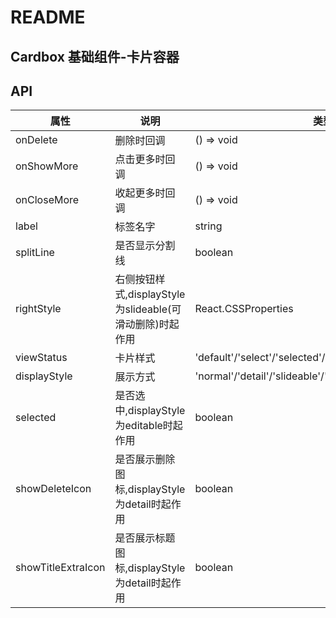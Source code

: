 # README
## Cardbox 基础组件-卡片容器
## API

属性 | 说明 | 类型 | 默认值 | 必选
----|-----|------|------|------
onDelete | 删除时回调 | () => void | 无 | false
onShowMore | 点击更多时回调 | () => void | 无 | false
onCloseMore | 收起更多时回调 | () => void | 无 | false
label | 标签名字 | string | '明细' | false
splitLine | 是否显示分割线 | boolean | true | false
rightStyle | 右侧按钮样式,displayStyle为slideable(可滑动删除)时起作用 | React.CSSProperties | 无 | false
viewStatus | 卡片样式 | 'default'/'select'/'selected'/'detail'/'browse' | 'default' | false
displayStyle | 展示方式 | 'normal'/'detail'/'slideable'/'extra'/'editable'/'listDetail' | 无 | false
selected | 是否选中,displayStyle为editable时起作用 | boolean | 无 | false
showDeleteIcon | 是否展示删除图标,displayStyle为detail时起作用 | boolean | true | false
showTitleExtraIcon | 是否展示标题图标,displayStyle为detail时起作用 | boolean | false | false

